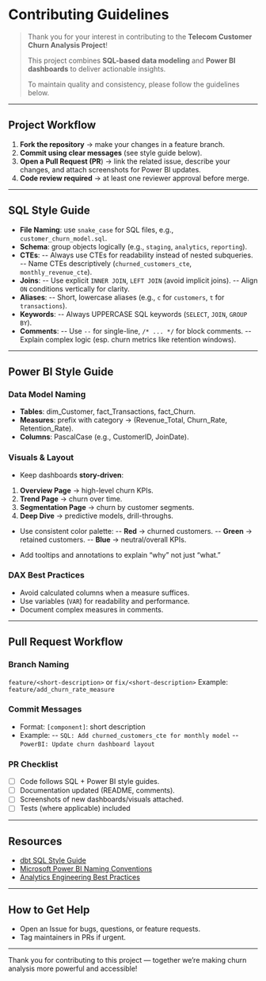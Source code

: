 # Contributing Guidelines

> Thank you for your interest in contributing to the **Telecom Customer Churn Analysis Project**!
>
> This project combines **SQL-based data modeling** and **Power BI dashboards** to deliver actionable insights.
>
> To maintain quality and consistency, please follow the guidelines below.

---

## Project Workflow

1. **Fork the repository** → make your changes in a feature branch.
2. **Commit using clear messages** (see style guide below).
3. **Open a Pull Request (PR**) → link the related issue, describe your changes, and attach screenshots for Power BI updates.
4. **Code review required** → at least one reviewer approval before merge.

---

## SQL Style Guide

- **File Naming**: use `snake_case` for SQL files, e.g., `customer_churn_model.sql`.
- **Schema**: group objects logically (e.g., `staging`, `analytics`, `reporting`).
- **CTEs**:
 -- Always use CTEs for readability instead of nested subqueries.
 -- Name CTEs descriptively (`churned_customers_cte`, `monthly_revenue_cte`).
- **Joins**:
 -- Use explicit `INNER JOIN`, `LEFT JOIN` (avoid implicit joins).
 -- Align `ON` conditions vertically for clarity.
- **Aliases**:
 -- Short, lowercase aliases (e.g., `c` for `customers`, `t` for `transactions`).
- **Keywords**:
 -- Always UPPERCASE SQL keywords (`SELECT`, `JOIN`, `GROUP BY`).
- **Comments**:
 -- Use `--` for single-line, `/* ... */` for block comments.
 -- Explain complex logic (esp. churn metrics like retention windows).

---

## Power BI Style Guide

### Data Model Naming

- **Tables**: dim_Customer, fact_Transactions, fact_Churn.
- **Measures**: prefix with category → (Revenue_Total, Churn_Rate, Retention_Rate).
- **Columns**: PascalCase (e.g., CustomerID, JoinDate).

### Visuals & Layout

- Keep dashboards **story-driven**:

1. **Overview Page** → high-level churn KPIs.
2. **Trend Page** → churn over time.
3. **Segmentation Page** → churn by customer segments.
4. **Deep Dive** → predictive models, drill-throughs.

- Use consistent color palette:
 -- **Red** → churned customers.
 -- **Green** → retained customers.
 -- **Blue** → neutral/overall KPIs.

- Add tooltips and annotations to explain “why” not just “what.”

### DAX Best Practices

- Avoid calculated columns when a measure suffices.
- Use variables (`VAR`) for readability and performance.
- Document complex measures in comments.

---

## Pull Request Workflow

### Branch Naming

 `feature/<short-description>` or `fix/<short-description>`
 Example: `feature/add_churn_rate_measure`

### Commit Messages

- Format: `[component]`: short description
- Example:
 -- `SQL: Add churned_customers_cte for monthly model`
 -- `PowerBI: Update churn dashboard layout`

### PR Checklist

- [ ] Code follows SQL + Power BI style guides.
- [ ] Documentation updated (README, comments).
- [ ] Screenshots of new dashboards/visuals attached.
- [ ] Tests (where applicable) included

---

## Resources

- [dbt SQL Style Guide](https://docs.getdbt.com/docs/collaborate/git/style-guide)
- [Microsoft Power BI Naming Conventions](https://learn.microsoft.com/en-us/power-bi/guidance/naming-conventions)
- [Analytics Engineering Best Practices](https://www.locallyoptimistic.com/)

---

## How to Get Help

- Open an Issue for bugs, questions, or feature requests.
- Tag maintainers in PRs if urgent.

---

Thank you for contributing to this project — together we’re making churn analysis more powerful and accessible!
